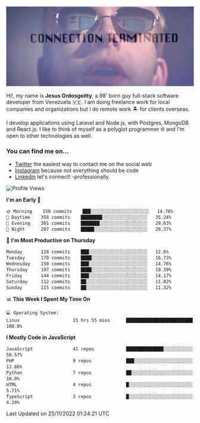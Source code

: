 ![hackers movie reference](./disconnected.jpg)

Hi!, my name is **Jesus Ordosgoitty**, a 98' born guy full-stack software developer from Venezuela 🇻🇪. I am doing freelance work for local companies and organizations but I do remote work 🏝️ for clients overseas. 

I develop applications using Laravel and Node.js, with Postgres, MongoDB and React.js. I like to think of myself as a polyglot programmer 🌐 and I'm open to other technologies as well.

### You can find me on...

- [Twitter](https://twitter.com/jodaz_) the easiest way to contact me on the social web
- [Instagram](https://instagram.com/jodaz_) because not everything should be code
- [Linkedin](https://linkedin.com/in/jodaz) let's connect! -professionally.

<!---
Besides social networks, you can take a look at my [website](https://www.jodaz.xyz) too.
-->

<!--START_SECTION:waka-->
![Profile Views](http://img.shields.io/badge/Profile%20Views-31-blue)

**I'm an Early 🐤** 

```text
🌞 Morning    150 commits    ███░░░░░░░░░░░░░░░░░░░░░░   14.76% 
🌆 Daytime    358 commits    ████████░░░░░░░░░░░░░░░░░   35.24% 
🌃 Evening    301 commits    ███████░░░░░░░░░░░░░░░░░░   29.63% 
🌙 Night      207 commits    █████░░░░░░░░░░░░░░░░░░░░   20.37%

```
📅 **I'm Most Productive on Thursday** 

```text
Monday       128 commits    ███░░░░░░░░░░░░░░░░░░░░░░   12.6% 
Tuesday      170 commits    ████░░░░░░░░░░░░░░░░░░░░░   16.73% 
Wednesday    150 commits    ███░░░░░░░░░░░░░░░░░░░░░░   14.76% 
Thursday     197 commits    ████░░░░░░░░░░░░░░░░░░░░░   19.39% 
Friday       144 commits    ███░░░░░░░░░░░░░░░░░░░░░░   14.17% 
Saturday     112 commits    ██░░░░░░░░░░░░░░░░░░░░░░░   11.02% 
Sunday       115 commits    ██░░░░░░░░░░░░░░░░░░░░░░░   11.32%

```


📊 **This Week I Spent My Time On** 

```text
💻 Operating System: 
Linux                    15 hrs 55 mins      █████████████████████████   100.0%

```

**I Mostly Code in JavaScript** 

```text
JavaScript               41 repos            ██████████████░░░░░░░░░░░   58.57% 
PHP                      9 repos             ███░░░░░░░░░░░░░░░░░░░░░░   12.86% 
Python                   7 repos             ██░░░░░░░░░░░░░░░░░░░░░░░   10.0% 
HTML                     4 repos             █░░░░░░░░░░░░░░░░░░░░░░░░   5.71% 
TypeScript               3 repos             █░░░░░░░░░░░░░░░░░░░░░░░░   4.29%

```



 Last Updated on 25/11/2022 01:24:21 UTC
<!--END_SECTION:waka-->
